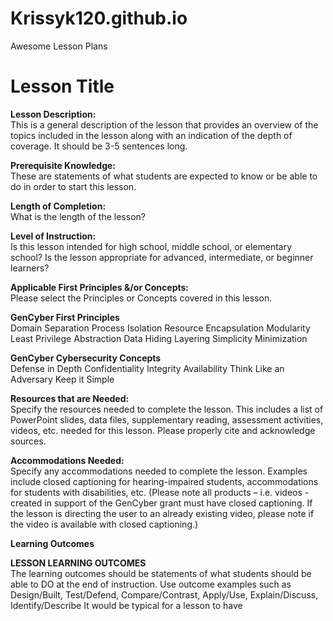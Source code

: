 # Krissyk120.github.io
Awesome Lesson Plans
# Lesson Title

**Lesson Description:**  
This is a general description of the lesson that provides an overview of the topics included in the lesson along with an indication of the depth of coverage. It should be 3-5 sentences long.

**Prerequisite Knowledge:**  
These are statements of what students are expected to know or be able to do in order to start this lesson.

**Length of Completion:**  
What is the length of the lesson?

**Level of Instruction:**  
Is this lesson intended for high school, middle school, or elementary school? Is the lesson appropriate for advanced, intermediate, or beginner learners?

**Applicable First Principles &/or Concepts:**  
Please select the Principles or Concepts covered in this lesson.

**GenCyber First Principles**  
Domain Separation
Process Isolation
Resource Encapsulation
Modularity
Least Privilege
Abstraction
Data Hiding
Layering
Simplicity
Minimization

**GenCyber Cybersecurity Concepts**  
Defense in Depth
Confidentiality
Integrity
Availability
Think Like an Adversary
Keep it Simple

**Resources that are Needed:**  
Specify the resources needed to complete the lesson. This includes a list of PowerPoint slides, data files, supplementary reading, assessment activities, videos, etc. needed for this lesson. Please properly cite and acknowledge sources.

**Accommodations Needed:**  
Specify any accommodations needed to complete the lesson. Examples include closed captioning for hearing-impaired students, accommodations for students with disabilities, etc. (Please note all products – i.e. videos - created in support of the GenCyber grant must have closed captioning. If the lesson is directing the user to an already existing video, please note if the video is available with closed captioning.)

**Learning Outcomes**

**LESSON LEARNING OUTCOMES**  
The learning outcomes should be statements of what students should be able to DO at the end of instruction. Use outcome examples such as Design/Built, Test/Defend, Compare/Contrast, Apply/Use, Explain/Discuss, Identify/Describe
It would be typical for a lesson to have
